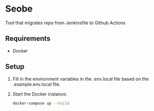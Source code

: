 # Seobe
Tool that migrates repo from Jenkinsfile to Github Actions

## Requirements
- Docker

## Setup

1. Fill in the environment variables in the .env.local file based on the .example.env.local file.

2. Start the Docker instance:
   ```sh
   docker-compose up --build
   ```